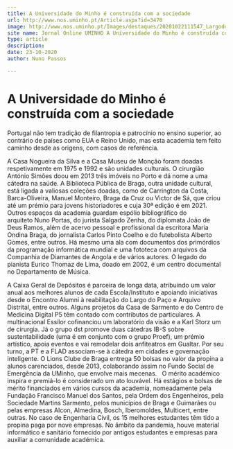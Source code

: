 ```yaml
---
title: A Universidade do Minho é construída com a sociedade
url: http://www.nos.uminho.pt/Article.aspx?id=3470
image: http://www.nos.uminho.pt/Images/destaques/20201022111547_LargodoPao.jpg
site name: Jornal Online UMINHO A Universidade do Minho é construída com a sociedade
type: article
description: 
date: 23-10-2020
author: Nuno Passos

---
```

# A Universidade do Minho é construída com a sociedade


  

Portugal não tem tradição de filantropia e patrocínio no ensino superior, ao contrário de países como EUA e Reino Unido, mas esta academia tem feito caminho desde as origens, com casos de referência.

A Casa Nogueira da Silva e a Casa Museu de Monção foram doadas respetivamente em 1975 e 1992 e são unidades culturais. O cirurgião António Simões doou em 2013 três imóveis no Porto e dá nome a uma cátedra na saúde. A Biblioteca Pública de Braga, outra unidade cultural, está ligada a valiosas coleções doadas, como de Carrington da Costa, Barca-Oliveira, Manuel Monteiro, Braga da Cruz ou Victor de Sá, que criou até um prémio para jovens historiadores e cuja 30ª edição é em 2021.
 
Outros espaços da academia guardam espólio bibliográfico do arquiteto Nuno Portas, do jurista Salgado Zenha, do diplomata João de Deus Ramos, além de acervo pessoal e profissional da escritora Maria Ondina Braga, do jornalista Carlos Pinto Coelho e do futebolista Alberto Gomes, entre outros. Há mesmo uma ala com documentos dos primórdios da programação informática mundial e uma fototeca com arquivos da Companhia de Diamantes de Angola e de vários autores. O legado do pianista Eurico Thomaz de Lima, doado em 2002, é um centro documental no Departamento de Música.

A Caixa Geral de Depósitos é parceira de longa data, atribuindo um valor anual aos melhores alunos de cada Escola/Instituto e apoiando iniciativas desde o Encontro Alumni à reabilitação do Largo do Paço e Arquivo Distrital, entre outros. Alguns projetos da Casa de Sarmento e do Centro de Medicina Digital P5 têm contado com contributos de particulares. A multinacional Essilor cofinanciou um laboratório da visão e a Karl Storz um de cirurgia. Já o grupo dst promove duas cátedras IB-S sobre sustentabilidade (uma é em conjunto com o grupo Proef), um prémio artístico, apoia eventos e vai remodelar dois anfiteatros em Gualtar. Por seu turno, a PT e a FLAD associam-se à cátedra em cidades e governação inteligente. O Lions Clube de Braga entrega 50 bolsas no valor da propina a alunos carenciados, desde 2013, colaborando assim no Fundo Social de Emergência da UMinho, que envolve mais mecenas.
 
O mérito académico inspira e premiá-lo é considerado um ato louvável. Há estágios e bolsas de mérito financiados em vários cursos da academia, nomeadamente pela Fundação Francisco Manuel dos Santos, pela Ordem dos Engenheiros, pela Sociedade Martins Sarmento, pelos municípios de Braga e Guimarães ou pelas empresas Alcon, Almedina, Bosch, Iberomoldes, Multicert, entre outras. No caso de Engenharia Civil, os 15 melhores estudantes têm tido a propina paga por nove empresas. No âmbito da pandemia, houve material informático e sanitário fornecido por antigos estudantes e empresas para auxiliar a comunidade académica.

